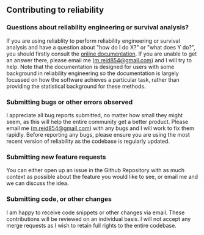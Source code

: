 ## Contributing to reliability

### Questions about reliability engineering or survival analysis?

If you are using reliablity to perform reliability engineering or survival analysis and have a question about "how do I do X?" or "what does Y do?", you should firstly consult the [online documentation](https://reliability.readthedocs.io/en/latest/). If you are unable to get an answer there, please email me (m.reid854@gmail.com) and I will try to help. Note that the documentation is designed for users with some background in reliability engineering so the documentation is largely focussed on how the software achieves a particular task, rather than providing the statistical background for these methods.

### Submitting bugs or other errors observed

I appreciate all bug reports submitted, no matter how small they might seem, as this will help the entire community get a better product. Please email me (m.reid854@gmail.com) with any bugs and I will work to fix them rapidly. Before reporting any bugs, please ensure you are using the most recent version of reliability as the codebase is regularly updated.

### Submitting new feature requests

You can either open up an issue in the Github Repository with as much context as possible about the feature you would like to see, or email me and we can discuss the idea.

### Submitting code, or other changes

I am happy to receive code snippets or other changes via email. These contributions will be reviewed on an individual basis. I will not accept any merge requests as I wish to retain full rights to the entire codebase.

